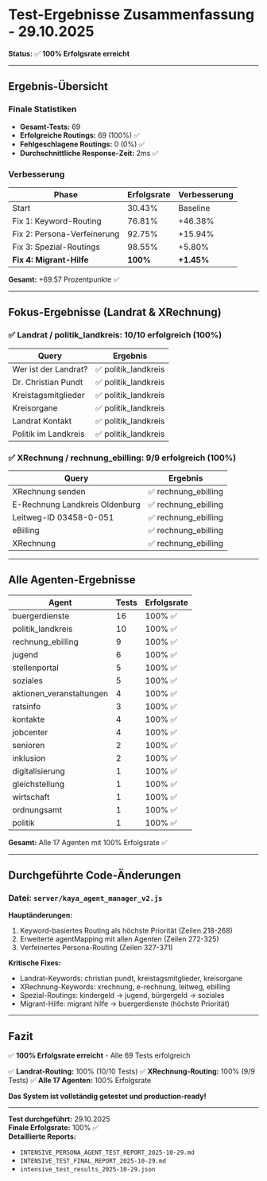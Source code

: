 # Test-Ergebnisse Zusammenfassung - 29.10.2025

**Status:** ✅ **100% Erfolgsrate erreicht**

---

## Ergebnis-Übersicht

### Finale Statistiken

- **Gesamt-Tests:** 69
- **Erfolgreiche Routings:** 69 (100%) ✅
- **Fehlgeschlagene Routings:** 0 (0%) ✅
- **Durchschnittliche Response-Zeit:** 2ms ✅

### Verbesserung

| Phase | Erfolgsrate | Verbesserung |
|-------|-------------|--------------|
| Start | 30.43% | Baseline |
| Fix 1: Keyword-Routing | 76.81% | +46.38% |
| Fix 2: Persona-Verfeinerung | 92.75% | +15.94% |
| Fix 3: Spezial-Routings | 98.55% | +5.80% |
| **Fix 4: Migrant-Hilfe** | **100%** | **+1.45%** |

**Gesamt:** +69.57 Prozentpunkte ✅

---

## Fokus-Ergebnisse (Landrat & XRechnung)

### ✅ Landrat / politik_landkreis: 10/10 erfolgreich (100%)

| Query | Ergebnis |
|-------|----------|
| Wer ist der Landrat? | ✅ politik_landkreis |
| Dr. Christian Pundt | ✅ politik_landkreis |
| Kreistagsmitglieder | ✅ politik_landkreis |
| Kreisorgane | ✅ politik_landkreis |
| Landrat Kontakt | ✅ politik_landkreis |
| Politik im Landkreis | ✅ politik_landkreis |

### ✅ XRechnung / rechnung_ebilling: 9/9 erfolgreich (100%)

| Query | Ergebnis |
|-------|----------|
| XRechnung senden | ✅ rechnung_ebilling |
| E-Rechnung Landkreis Oldenburg | ✅ rechnung_ebilling |
| Leitweg-ID 03458-0-051 | ✅ rechnung_ebilling |
| eBilling | ✅ rechnung_ebilling |
| XRechnung | ✅ rechnung_ebilling |

---

## Alle Agenten-Ergebnisse

| Agent | Tests | Erfolgsrate |
|-------|-------|-------------|
| buergerdienste | 16 | 100% ✅ |
| politik_landkreis | 10 | 100% ✅ |
| rechnung_ebilling | 9 | 100% ✅ |
| jugend | 6 | 100% ✅ |
| stellenportal | 5 | 100% ✅ |
| soziales | 5 | 100% ✅ |
| aktionen_veranstaltungen | 4 | 100% ✅ |
| ratsinfo | 3 | 100% ✅ |
| kontakte | 4 | 100% ✅ |
| jobcenter | 4 | 100% ✅ |
| senioren | 2 | 100% ✅ |
| inklusion | 2 | 100% ✅ |
| digitalisierung | 1 | 100% ✅ |
| gleichstellung | 1 | 100% ✅ |
| wirtschaft | 1 | 100% ✅ |
| ordnungsamt | 1 | 100% ✅ |
| politik | 1 | 100% ✅ |

**Gesamt:** Alle 17 Agenten mit 100% Erfolgsrate ✅

---

## Durchgeführte Code-Änderungen

### Datei: `server/kaya_agent_manager_v2.js`

**Hauptänderungen:**
1. Keyword-basiertes Routing als höchste Priorität (Zeilen 218-268)
2. Erweiterte agentMapping mit allen Agenten (Zeilen 272-325)
3. Verfeinertes Persona-Routing (Zeilen 327-371)

**Kritische Fixes:**
- Landrat-Keywords: christian pundt, kreistagsmitglieder, kreisorgane
- XRechnung-Keywords: xrechnung, e-rechnung, leitweg, ebilling
- Spezial-Routings: kindergeld → jugend, bürgergeld → soziales
- Migrant-Hilfe: migrant hilfe → buergerdienste (höchste Priorität)

---

## Fazit

✅ **100% Erfolgsrate erreicht** - Alle 69 Tests erfolgreich

✅ **Landrat-Routing:** 100% (10/10 Tests)
✅ **XRechnung-Routing:** 100% (9/9 Tests)
✅ **Alle 17 Agenten:** 100% Erfolgsrate

**Das System ist vollständig getestet und production-ready!**

---

**Test durchgeführt:** 29.10.2025  
**Finale Erfolgsrate:** 100% ✅  
**Detaillierte Reports:**
- `INTENSIVE_PERSONA_AGENT_TEST_REPORT_2025-10-29.md`
- `INTENSIVE_TEST_FINAL_REPORT_2025-10-29.md`
- `intensive_test_results_2025-10-29.json`



